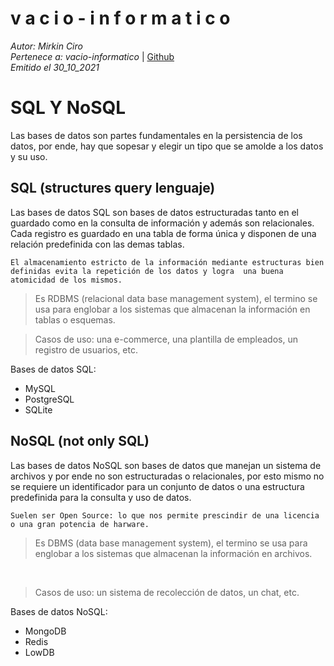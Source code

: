 v a c i o - i n f o r m a t i c o
====
*Autor: Mirkin Ciro* <br>
*Pertenece a: vacio-informatico* | [Github](https://github.com/vacio-informatico/)<br>
*Emitido el 30_10_2021*


# SQL Y NoSQL
Las bases de datos son partes fundamentales en la persistencia de los datos, por ende, hay que sopesar y elegir un tipo que se amolde a los datos y su uso. 


## SQL (structures query lenguaje) 

Las bases de datos SQL son bases de datos estructuradas tanto en el guardado como en la consulta de información y además son relacionales. Cada registro es guardado en una tabla de forma única y disponen de una relación predefinida con las demas tablas. 

	El almacenamiento estricto de la información mediante estructuras bien definidas evita la repetición de los datos y logra  una buena atomicidad de los mismos. 


> Es RDBMS (relacional data base management system), el termino se usa para englobar a los sistemas que almacenan la información en tablas o esquemas. 

> Casos de uso: una e-commerce, una plantilla de empleados, un registro de usuarios, etc. 

Bases de datos SQL: 
<ul> 
	<li>MySQL</li> 
	<li>PostgreSQL</li> 
	<li>SQLite</li> 
</ul> 

## NoSQL (not only SQL) 

Las bases de datos NoSQL son bases de datos que manejan un sistema de archivos y por ende no son estructuradas o relacionales, por esto mismo no se requiere un identificador para un conjunto de datos o una estructura predefinida para la consulta y uso de datos. 

	Suelen ser Open Source: lo que nos permite prescindir de una licencia o una gran potencia de harware. 

> Es DBMS (data base management system), el termino se usa para englobar a los sistemas que almacenan la información en archivos. 
<br> 

> Casos de uso: un sistema de recolección de datos, un chat, etc. 

Bases de datos NoSQL: 
<ul> 
	<li>MongoDB</li> 
	<li>Redis</li> 
	<li>LowDB</li> 
</ul> 
 
